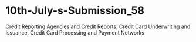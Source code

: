 # 10th-July-s-Submission_58
Credit Reporting Agencies and Credit Reports, Credit Card Underwriting and Issuance, Credit Card Processing and Payment Networks 
